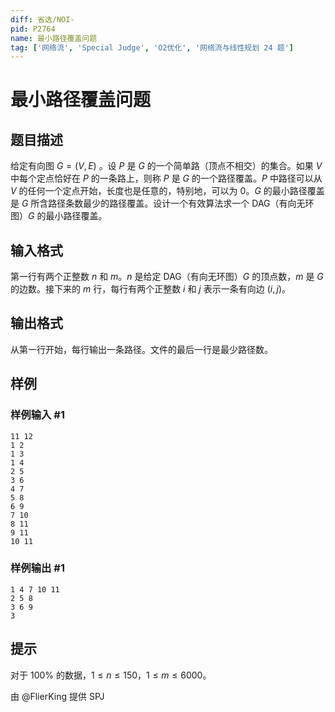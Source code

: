 ```yaml
---
diff: 省选/NOI-
pid: P2764
name: 最小路径覆盖问题
tag: ['网络流', 'Special Judge', 'O2优化', '网络流与线性规划 24 题']
---
```

# 最小路径覆盖问题
## 题目描述

给定有向图 $G=(V,E)$ 。设 $P$ 是 $G$ 的一个简单路（顶点不相交）的集合。如果 $V$ 中每个定点恰好在 $P$ 的一条路上，则称 $P$ 是 $G$ 的一个路径覆盖。$P$ 中路径可以从 $V$ 的任何一个定点开始，长度也是任意的，特别地，可以为 $0$。$G$ 的最小路径覆盖是 $G$ 所含路径条数最少的路径覆盖。设计一个有效算法求一个 DAG（有向无环图）$G$ 的最小路径覆盖。

## 输入格式

第一行有两个正整数 $n$ 和 $m$。$n$ 是给定 DAG（有向无环图）$G$ 的顶点数，$m$ 是 $G$ 的边数。接下来的 $m$ 行，每行有两个正整数 $i$ 和 $j$ 表示一条有向边 $(i,j)$。
## 输出格式

从第一行开始，每行输出一条路径。文件的最后一行是最少路径数。

## 样例

### 样例输入 #1
```
11 12
1 2
1 3
1 4
2 5
3 6
4 7
5 8
6 9
7 10
8 11
9 11
10 11
```
### 样例输出 #1
```
1 4 7 10 11
2 5 8
3 6 9
3
```
## 提示

对于 $100\%$ 的数据，$1\leq n\leq 150$，$1\leq m\leq 6000$。

由 @FlierKing 提供 SPJ
